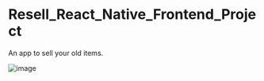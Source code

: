 # Resell_React_Native_Frontend_Project
An app to sell your old items.

![image](https://drive.google.com/drive/folders/17Qc-xNLBZnS63xy5TH_DmwFIsmcRmHWp?usp=sharing)

